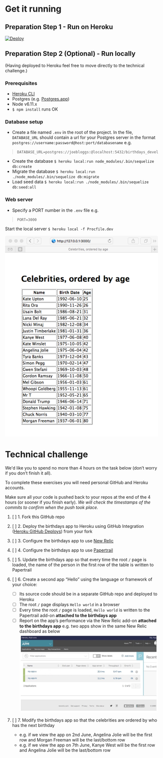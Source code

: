 # Get it running

## Preparation Step 1 - Run on Heroku

[![Deploy](https://www.herokucdn.com/deploy/button.svg)](https://heroku.com/deploy)

## Preparation Step 2 (Optional) - Run locally

(Having deployed to Heroku feel free to move directly to the technical challenge.)

### Prerequisites

* [Heroku CLI](https://devcenter.heroku.com/articles/heroku-cli)
* Postgres (e.g. [Postgres.app](https://postgresapp.com))
* Node v6.11.x
* `$ npm install` runs OK

### Database setup

* Create a file named `.env` in the root of the project. In the file, `DATABASE_URL` should contain a url for your Postgres server in the format `postgres://username:password@host:port/databasename` e.g.

> ```
> DATABASE_URL=postgres://joebloggs:@localhost:5432/birthdays_development
> ```

* Create the database `$ heroku local:run node_modules/.bin/sequelize db:create`
* Migrate the database `$ heroku local:run ./node_modules/.bin/sequelize db:migrate`
* Load seed data `$ heroku local:run ./node_modules/.bin/sequelize db:seed:all`

### Web server

* Specify a PORT number in the `.env` file e.g.

> ```
> PORT=3000
> ```

Start the local server `$ heroku local -f Procfile.dev`

![Celebrities](./img-app-running.png)

# Technical challenge

We'd like you to spend no more than 4 hours on the task below (don’t worry if you don’t finish it all).

To complete these exercises you will need personal GitHub and Heroku accounts.

Make sure all your code is pushed back to your repos at the end of the 4 hours (or sooner if you finish early). _We will check the timestamps of the commits to confirm when the push took place._

1. [ ] 1. Fork this GitHub repo

2. [ ] 2. Deploy the birthdays app to Heroku using GitHub Integration ([Heroku GitHub Deploys](https://devcenter.heroku.com/articles/github-integration)) from your fork

3. [ ] 3. Configure the birthdays app to use [New Relic](https://devcenter.heroku.com/articles/github-integration)

4. [ ] 4. Configure the birthdays app to use [Papertrail](https://elements.heroku.com/addons/papertrail)

5. [ ] 5. Update the birthdays app so that every time the root `/` page is loaded, the name of the person in the first row of the table is written to Papertrail

6. [ ] 6. Create a second app “Hello” using the language or framework of your choice:

    * [ ] Its source code should be in a separate GitHub repo and deployed to Heroku
    * [ ] The root `/` page displays `Hello world` in a browser
    * [ ] Every time the root `/` page is loaded, `Hello world` is written to the Papertrail add-on **attached to the birthdays app**
    * [ ] Report on the app’s performance via the New Relic add-on **attached to the birthdays app** e.g. two apps show in the same New Relic dashboard as below
    ![New Relic](./img-new-relic.png)

7. [ ] 7. Modify the birthdays app so that the celebrities are ordered by who has the next birthday
    * e.g. if we view the app on 2nd June, Angelina Jolie will be the first row and Morgan Freeman will be the last/bottom row
    * e.g. if we view the app on 7th June, Kanye West will be the first row and Angelina Jolie will be the last/bottom row



